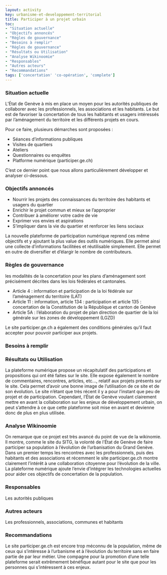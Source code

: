 ```yaml
---
layout: activity
key: urbanisme-et-developpement-territorial
title: Participer à un projet urbain
toc:
- "Situation actuelle"
- "Objectifs annoncés"
- "Règles de gouvernance"
- "Besoins à remplir"
- "Règles de gouvernance"
- "Résultats ou Utilisation"
- "Analyse Wikinoomie"
- "Responsables"
- "Autres acteurs"
- "Recommandations"
tags: ['concertation' 'co-opération', 'complete']
---
```


### Situation actuelle

L’État de Genève à mis en place un moyen pour les autorités publiques de collaborer avec les professionnels, les associations et les habitants. Le but est de favoriser la concertation de tous les habitants et usagers intéressés par l’aménagement du territoire et les différents projets en cours.

Pour ce faire, plusieurs démarches sont proposées : 

* 	Séances d’informations publiques
* 	Visites de quartiers
* 	Ateliers
* 	Questionnaires ou enquêtes
* 	Platforme numérique (participer.ge.ch)

C’est ce dernier point que nous allons particulièrement développer et analyser ci-dessous.


### Objectifs annoncés

* 	Nourrir les projets des connaissances du territoire des habitants et usagers du quartier
* 	Enrichir le projet commun et mieux se l’approprier
* 	Contribuer à améliorer votre cadre de vie
* 	Exprimer vos envies et aspirations
* 	S’impliquer dans la vie du quartier et renforcer les liens sociaux

La nouvelle plateforme de participation numérique reprend ces même objectifs et y ajoutant la plus value des outils numériques. Elle permet ainsi une collecte d’informations facilitées et réutilisable simplement. Elle permet en outre de diversifier et d’élargir le nombre de contributeurs. 


### Règles de gouvernance

les modalités de la concertation pour les plans d’aménagement sont précisément décrites dans les lois fédérales et cantonales.

* 	Article 4 : information et participation de la loi fédérale sur l’aménagement du territoire (LAT)
* 	Article 11 : information, article 134 : participation et article 135 : concertation de la Constitution de la République et canton de Genève
* 	Article 5A : l’élaboration du projet de plan direction de quartier de la loi générale sur les zones de développement (LGZD)

Le site participer.ge.ch a également des conditions générales qu’il faut accepter pour pouvoir participer aux projets.


### Besoins à remplir



### Résultats ou Utilisation

La plateforme numérique propose un récapitulatif des participations et propositions qui ont été faites sur le site. Elle expose également le nombre de commentaires, rencontres, articles, etc..., relatif aux projets présents sur le site. Cela permet d’avoir une bonne image de l’utilisation de ce site et de son évolution. Le site n’étant que très récent il y a pour l’instant que peu de projet et de participation. Cependant, l’État de Genève voulant clairement mettre en avant la collaboration sur les enjeux de développement urbain, on peut s’attendre à ce que cette plateforme soit mise en avant et devienne donc de plus en plus utilisée.


### Analyse Wikinoomie

On remarque que ce projet est très avancé du point de vue de la wikinomie. Il montre, comme le site du SITG, la volonté de l’État de Genève de faire participer sa population à l’évolution de l’urbanisation du Grand Genève. Dans un premier temps les rencontres avec les professionnels, puis des habitants et des associations et récemment le site participer.ge.ch montre clairement l’intérêt à une collaboration citoyenne pour l’évolution de la ville. La plateforme numérique ajoute l’envie d’intégrer les technologies actuelles pour aider ces objectifs de concertation de la population.


### Responsables

Les autorités publiques


### Autres acteurs

Les professionnels, associations, communes et habitants

### Recommandations

Le site participer.ge.ch est encore trop méconnu de la population, même de ceux qui s’intéresse à l’urbanisme et à l’évolution du territoire sans en faire partie de par leur métier. Une compagne pour la promotion d’une telle plateforme serait extrêmement bénéfique autant pour le site que pour les personnes qui s’intéressent à ces enjeux.  
